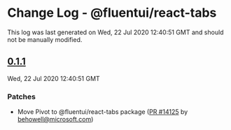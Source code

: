 # Change Log - @fluentui/react-tabs

This log was last generated on Wed, 22 Jul 2020 12:40:51 GMT and should not be manually modified.

<!-- Start content -->

## [0.1.1](https://github.com/microsoft/fluentui/tree/@fluentui/react-tabs_v0.1.1)

Wed, 22 Jul 2020 12:40:51 GMT

### Patches

- Move Pivot to @fluentui/react-tabs package ([PR #14125](https://github.com/microsoft/fluentui/pull/14125) by behowell@microsoft.com)
